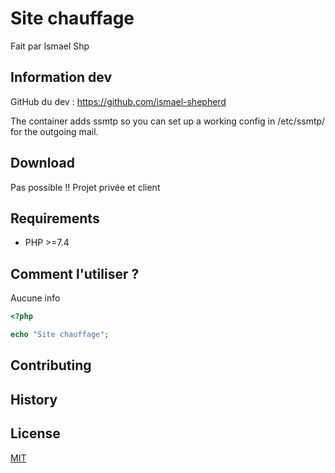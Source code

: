 # Site chauffage

Fait par Ismael Shp

## Information dev

GitHub du dev : https://github.com/ismael-shepherd

The container adds ssmtp so you can set up a working config in /etc/ssmtp/
for the outgoing mail.

## Download

Pas possible !! Projet privée et client

## Requirements

* PHP >=7.4

## Comment l'utiliser ?

Aucune info

```php
<?php

echo "Site chauffage";
```

## Contributing



## History



## License

[MIT](LICENSE)
